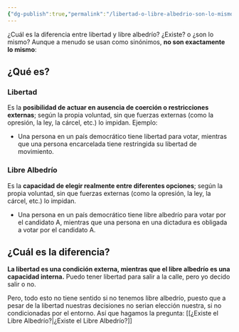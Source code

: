 ```yaml
---
{"dg-publish":true,"permalink":"/libertad-o-libre-albedrio-son-lo-mismo/","created":"2025-01-21T13:54","updated":"2025-01-21T15:03"}
---
```


¿Cuál es la diferencia entre libertad y libre albedrío? ¿Existe? o ¿son lo mismo? Aunque a menudo se usan como sinónimos, **no son exactamente lo mismo**:
## ¿Qué es?
### Libertad
Es la **posibilidad de actuar en ausencia de coerción o restricciones externas**; según la propia voluntad, sin que fuerzas externas (como la opresión, la ley, la cárcel, etc.) lo impidan. Ejemplo: 
- Una persona en un país democrático tiene libertad para votar, mientras que una persona encarcelada tiene restringida su libertad de movimiento.

### Libre Albedrío
Es la **capacidad de elegir realmente entre diferentes opciones**; según la propia voluntad, sin que fuerzas externas (como la opresión, la ley, la cárcel, etc.) lo impidan.
- Una persona en un país democrático tiene libre albedrío para votar por el candidato A, mientras que una persona en una dictadura es obligada a votar por el candidato A.

## ¿Cuál es la diferencia?
**La libertad es una condición externa, mientras que el libre albedrío es una capacidad interna.**  Puedo tener libertad para salir a la calle, pero yo decido salir o no.

Pero, todo esto no tiene sentido si no tenemos libre albedrío, puesto que a pesar de la libertad nuestras decisiones no serian elección nuestra, si no condicionadas por el entorno. Así que hagamos la pregunta: [[¿Existe el Libre Albedrío?\|¿Existe el Libre Albedrío?]] 
